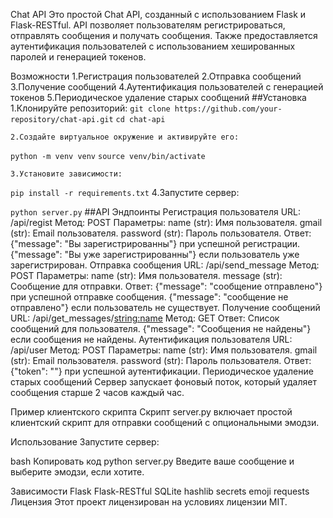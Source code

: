 Chat API
Это простой Chat API, созданный с использованием Flask и Flask-RESTful. API позволяет пользователям регистрироваться, отправлять сообщения и получать сообщения. Также предоставляется аутентификация пользователей с использованием хешированных паролей и генерацией токенов.

Возможности
    1.Регистрация пользователей
    2.Отправка сообщений
    3.Получение сообщений
    4.Аутентификация пользователей с генерацией токенов
    5.Периодическое удаление старых сообщений
##Установка
    1.Клонируйте репозиторий:
```git clone https://github.com/your-repository/chat-api.git```
```cd chat-api```

    2.Создайте виртуальное окружение и активируйте его:
```python -m venv venv```
```source venv/bin/activate```

    3.Установите зависимости:

```pip install -r requirements.txt```
    4.Запустите сервер:

```python server.py```
##API Эндпоинты
Регистрация пользователя
URL: /api/regist
Метод: POST
Параметры:
name (str): Имя пользователя.
gmail (str): Email пользователя.
password (str): Пароль пользователя.
Ответ:
{"message": "Вы зарегистрированны"} при успешной регистрации.
{"message": "Вы уже зарегистрированны"} если пользователь уже зарегистрирован.
Отправка сообщения
URL: /api/send_message
Метод: POST
Параметры:
name (str): Имя пользователя.
message (str): Сообщение для отправки.
Ответ:
{"message": "сообщение отправлено"} при успешной отправке сообщения.
{"message": "сообщение не отправлено"} если пользователь не существует.
Получение сообщений
URL: /api/get_messages/<string:name>
Метод: GET
Ответ:
Список сообщений для пользователя.
{"message": "Сообщения не найдены"} если сообщения не найдены.
Аутентификация пользователя
URL: /api/user
Метод: POST
Параметры:
name (str): Имя пользователя.
gmail (str): Email пользователя.
password (str): Пароль пользователя.
Ответ:
{"token": "<token>"} при успешной аутентификации.
Периодическое удаление старых сообщений
Сервер запускает фоновый поток, который удаляет сообщения старше 2 часов каждый час.

Пример клиентского скрипта
Скрипт server.py включает простой клиентский скрипт для отправки сообщений с опциональными эмодзи.

Использование
Запустите сервер:

bash
Копировать код
python server.py
Введите ваше сообщение и выберите эмодзи, если хотите.

Зависимости
Flask
Flask-RESTful
SQLite
hashlib
secrets
emoji
requests
Лицензия
Этот проект лицензирован на условиях лицензии MIT.